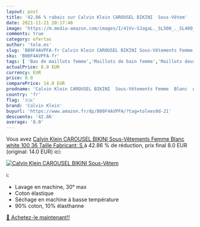 ```yaml
---
layout: post
title: '42.86 % rabais sur Calvin Klein CAROUSEL BIKINI  Sous-Vêtem'
date: 2021-11-21 20:17:48
image: 'https://m.media-amazon.com/images/I/41Vv-SJagaL._SL500_._SL400_.jpg'
comments: true
category: ofertas
author: 'tole.es'
slug: 'B00F4AVPFA-fr Calvin Klein CAROUSEL BIKINI Sous-Vêtements Femme Blanc...'
sku: 'B00F4AVPFA-fr'
tags: [ 'Bas de maillots femme','Maillots de bain femme','Maillots deux pièces femme','Vêtements','Vêtements femme','calvin klein', ]
actualPrice: 8.0 EUR
currency: EUR
price: 8.0
comparePrice: 14.0 EUR
prodname: 'Calvin Klein CAROUSEL BIKINI  Sous-Vêtements Femme  Blanc  white 100   36  Taille Fabricant: S '
country: 'fr'
flag: '🇫🇷'
brand: 'Calvin Klein'
buyurl: 'https://www.amazon.fr/dp/B00F4AVPFA/?tag=tolees0d-21'
descuento: '42.86'
average: '8.0'
---
```


Vous avez [Calvin Klein CAROUSEL BIKINI  Sous-Vêtements Femme  Blanc  white 100   36  Taille Fabricant: S ](https://www.amazon.fr/dp/B00F4AVPFA/?tag=tolees0d-21)  à  42.86 % de réduction, prix final  8.0 EUR (original: 14.0 EUR) ici:

[![Calvin Klein CAROUSEL BIKINI  Sous-Vêtem](https://m.media-amazon.com/images/I/41Vv-SJagaL._SL500_._SL400_.jpg)](https://www.amazon.fr/dp/B00F4AVPFA/?tag=tolees0d-21)

ℹ️:

- Lavage en machine, 30° max
- Coton élastique
- Séchage en machine à basse température
- 90% coton, 10% élasthanne

[🛒 Achetez-le maintenant!!](https://www.amazon.fr/dp/B00F4AVPFA/?tag=tolees0d-21)
